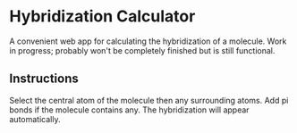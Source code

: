 # Hybridization Calculator
A convenient web app for calculating the hybridization of a molecule. Work in progress; probably won't be completely finished but is still functional.
## Instructions
Select the central atom of the molecule then any surrounding atoms. Add pi bonds if the molecule contains any. The hybridization will appear automatically.
